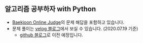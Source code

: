 ## 알고리즘 공부하자 with Python

- [Baekjoon Online Judge](https://www.acmicpc.net)의 문제 해답을 포함하고 있습니다.
- 문제 풀이는 [velog 블로그](https://velog.io/@poiu8944)에서 보실 수 있습니다. (2020.07.19 기준)
  - [github 블로그](https://jivvon.github.io)로 이전 예정입니다.
